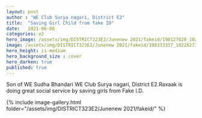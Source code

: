```yaml
---
layout: post
author : "WE Club Surya nagari, District E2"
title:  "Saving Girl Child from fake ID"
date:   2021-06-06
categories: e2
hero_image: /assets/img/DISTRICT323E2/Junenew 2021/fakeid/198127820_10226273503934874_4419176181963583205_n.jpg
image: /assets/img/DISTRICT323E2/Junenew 2021/fakeid/198333337_10226273504134879_8283122957158640374_n.jpg
hero_height: is-medium
hero_background_size : cover
hero_darken: true
published: true
---
```


Son of WE Sudha Bhandari WE Club Surya nagari, District E2.Raxaak is doing great social service by saving girls from Fake I.D.

{% include image-gallery.html folder="/assets/img/DISTRICT323E2/Junenew 2021/fakeid/" %}